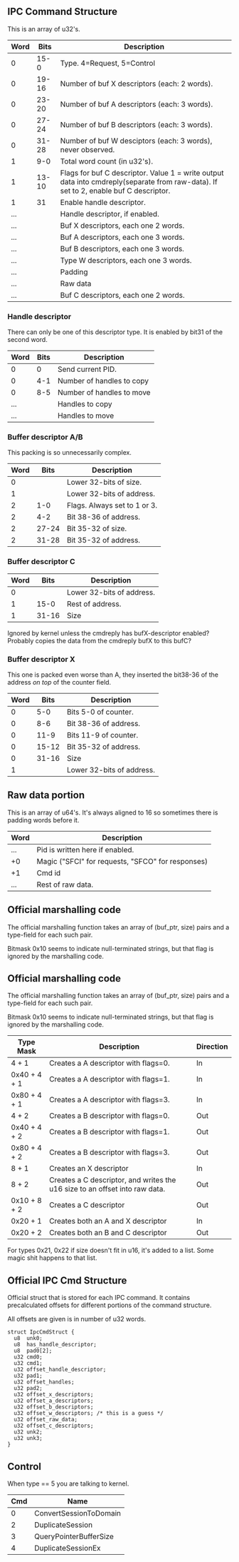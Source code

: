 ## IPC Command Structure

This is an array of
u32's.

| Word | Bits  | Description                                                                                                                          |
| ---- | ----- | ------------------------------------------------------------------------------------------------------------------------------------ |
| 0    | 15-0  | Type. 4=Request, 5=Control                                                                                                           |
| 0    | 19-16 | Number of buf X descriptors (each: 2 words).                                                                                         |
| 0    | 23-20 | Number of buf A descriptors (each: 3 words).                                                                                         |
| 0    | 27-24 | Number of buf B descriptors (each: 3 words).                                                                                         |
| 0    | 31-28 | Number of buf W desciptors (each: 3 words), never observed.                                                                          |
| 1    | 9-0   | Total word count (in u32's).                                                                                                         |
| 1    | 13-10 | Flags for buf C descriptor. Value 1 = write output data into cmdreply(separate from raw-data). If set to 2, enable buf C descriptor. |
| 1    | 31    | Enable handle descriptor.                                                                                                            |
| ...  |       | Handle descriptor, if enabled.                                                                                                       |
| ...  |       | Buf X descriptors, each one 2 words.                                                                                                 |
| ...  |       | Buf A descriptors, each one 3 words.                                                                                                 |
| ...  |       | Buf B descriptors, each one 3 words.                                                                                                 |
| ...  |       | Type W descriptors, each one 3 words.                                                                                                |
| ...  |       | Padding                                                                                                                              |
| ...  |       | Raw data                                                                                                                             |
| ...  |       | Buf C descriptors, each one 2 words.                                                                                                 |

### Handle descriptor

There can only be one of this descriptor type. It is enabled by bit31 of
the second word.

| Word | Bits | Description               |
| ---- | ---- | ------------------------- |
| 0    | 0    | Send current PID.         |
| 0    | 4-1  | Number of handles to copy |
| 0    | 8-5  | Number of handles to move |
| ...  |      | Handles to copy           |
| ...  |      | Handles to move           |

### Buffer descriptor A/B

This packing is so unnecessarily complex.

| Word | Bits  | Description                  |
| ---- | ----- | ---------------------------- |
| 0    |       | Lower 32-bits of size.       |
| 1    |       | Lower 32-bits of address.    |
| 2    | 1-0   | Flags. Always set to 1 or 3. |
| 2    | 4-2   | Bit 38-36 of address.        |
| 2    | 27-24 | Bit 35-32 of size.           |
| 2    | 31-28 | Bit 35-32 of address.        |

### Buffer descriptor C

| Word | Bits  | Description               |
| ---- | ----- | ------------------------- |
| 0    |       | Lower 32-bits of address. |
| 1    | 15-0  | Rest of address.          |
| 1    | 31-16 | Size                      |

Ignored by kernel unless the cmdreply has bufX-descriptor enabled?
Probably copies the data from the cmdreply bufX to this bufC?

### Buffer descriptor X

This one is packed even worse than A, they inserted the bit38-36 of the
address *on top* of the counter field.

| Word | Bits  | Description               |
| ---- | ----- | ------------------------- |
| 0    | 5-0   | Bits 5-0 of counter.      |
| 0    | 8-6   | Bit 38-36 of address.     |
| 0    | 11-9  | Bits 11-9 of counter.     |
| 0    | 15-12 | Bit 35-32 of address.     |
| 0    | 31-16 | Size                      |
| 1    |       | Lower 32-bits of address. |

## Raw data portion

This is an array of u64's. It's always aligned to 16 so sometimes there
is padding words before it.

| Word | Description                                       |
| ---- | ------------------------------------------------- |
| ...  | Pid is written here if enabled.                   |
| \+0  | Magic ("SFCI" for requests, "SFCO" for responses) |
| \+1  | Cmd id                                            |
| ...  | Rest of raw data.                                 |

## Official marshalling code

The official marshalling function takes an array of (buf\_ptr, size)
pairs and a type-field for each such pair.

Bitmask 0x10 seems to indicate null-terminated strings, but that flag is
ignored by the marshalling code.

## Official marshalling code

The official marshalling function takes an array of (buf\_ptr, size)
pairs and a type-field for each such pair.

Bitmask 0x10 seems to indicate null-terminated strings, but that flag is
ignored by the marshalling
code.

| Type Mask    | Description                                                                 | Direction |
| ------------ | --------------------------------------------------------------------------- | --------- |
| 4 + 1        | Creates a A descriptor with flags=0.                                        | In        |
| 0x40 + 4 + 1 | Creates a A descriptor with flags=1.                                        | In        |
| 0x80 + 4 + 1 | Creates a A descriptor with flags=3.                                        | In        |
| 4 + 2        | Creates a B descriptor with flags=0.                                        | Out       |
| 0x40 + 4 + 2 | Creates a B descriptor with flags=1.                                        | Out       |
| 0x80 + 4 + 2 | Creates a B descriptor with flags=3.                                        | Out       |
| 8 + 1        | Creates an X descriptor                                                     | In        |
| 8 + 2        | Creates a C descriptor, and writes the u16 size to an offset into raw data. | Out       |
| 0x10 + 8 + 2 | Creates a C descriptor                                                      | Out       |
| 0x20 + 1     | Creates both an A and X descriptor                                          | In        |
| 0x20 + 2     | Creates both an B and C descriptor                                          | Out       |

For types 0x21, 0x22 if size doesn't fit in u16, it's added to a list.
Some magic shit happens to that list.

## Official IPC Cmd Structure

Official struct that is stored for each IPC command. It contains
precalculated offsets for different portions of the command structure.

All offsets are given is in number of u32 words.

`struct IpcCmdStruct {`  
`  u8  unk0;`  
`  u8  has_handle_descriptor;`  
`  u8  pad0[2];`  
`  u32 cmd0;`  
`  u32 cmd1;`  
`  u32 offset_handle_descriptor;`  
`  u32 pad1;`  
`  u32 offset_handles;          `  
`  u32 pad2;`  
`  u32 offset_x_descriptors;`  
`  u32 offset_a_descriptors;`  
`  u32 offset_b_descriptors;`  
`  u32 offset_w_descriptors; /* this is a guess */`  
`  u32 offset_raw_data;`  
`  u32 offset_c_descriptors;`  
`  u32 unk2;`  
`  u32 unk3;`  
`}`

## Control

When type == 5 you are talking to kernel.

| Cmd | Name                   |
| --- | ---------------------- |
| 0   | ConvertSessionToDomain |
| 2   | DuplicateSession       |
| 3   | QueryPointerBufferSize |
| 4   | DuplicateSessionEx     |
